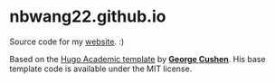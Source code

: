 # nbwang22.github.io

Source code for my [website](http://nbwang22.github.io/). :)

Based on the [Hugo Academic template](https://github.com/gcushen/hugo-academic) by [**George Cushen**](https://georgecushen.com). His base template code is available under the MIT license.
